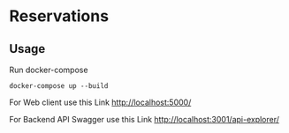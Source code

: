 # Reservations

## Usage

Run docker-compose

```shell
docker-compose up --build
```

For Web client use this Link
<http://localhost:5000/>

For Backend API Swagger use this Link
<http://localhost:3001/api-explorer/>